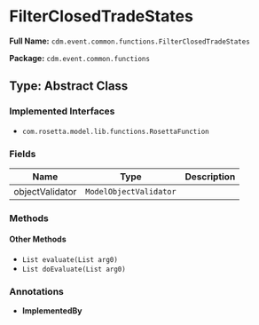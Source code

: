 # FilterClosedTradeStates

**Full Name:** `cdm.event.common.functions.FilterClosedTradeStates`

**Package:** `cdm.event.common.functions`

## Type: Abstract Class

### Implemented Interfaces

- `com.rosetta.model.lib.functions.RosettaFunction`

### Fields

| Name | Type | Description |
|------|------|-------------|
| objectValidator | `ModelObjectValidator` |  |

### Methods

#### Other Methods

- `List evaluate(List arg0)`
- `List doEvaluate(List arg0)`

### Annotations

- **ImplementedBy**

